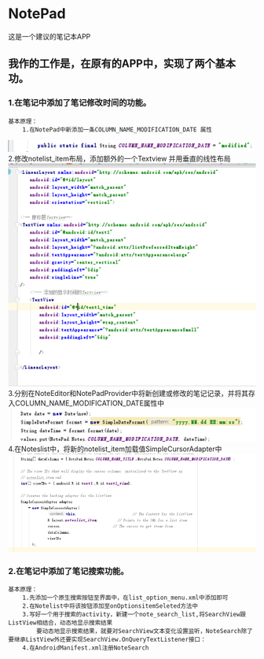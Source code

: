 # NotePad
这是一个建议的笔记本APP

## 我作的工作是，在原有的APP中，实现了两个基本功。

### 1.在笔记中添加了笔记修改时间的功能。
	基本原理：
		1.在NotePad中新添加一条COLUMN_NAME_MODIFICATION_DATE 属性
![ListPreference](https://github.com/499549060/Android/blob/master/Android_Mid_Work/1.1.png)
		2.修改notelist_item布局，添加额外的一个Textview 并用垂直的线性布局
		![](https://github.com/499549060/Android/blob/master/Android_Mid_Work/1.2.png)
		3.分别在NoteEditor和NotePadProvider中将新创建或修改的笔记记录，并将其存入COLUMN_NAME_MODIFICATION_DATE属性中
		![](https://github.com/499549060/Android/blob/master/Android_Mid_Work/1.3.png)
		4.在Noteslist中，将新的notelist_item加载值SimpleCursorAdapter中
		![](https://github.com/499549060/Android/blob/master/Android_Mid_Work/1.4.png)
### 2.在笔记中添加了笔记搜索功能。
	基本原理：
		1.先添加一个原生搜索按钮至界面中，在list_option_menu.xml中添加即可
		2.在Notelist中将该按钮添加至onOptionsitemSeleted方法中
		3.写好一个用于搜索的activity，新建一个note_search_list,将SearchView跟ListView相结合，动态地显示搜索结果
			要动态地显示搜索结果，就要对SearchView文本变化设置监听，NoteSearch除了要继承ListView外还要实现SearchView.OnQueryTextListener接口：
		4.在AndroidManifest.xml注册NoteSearch
